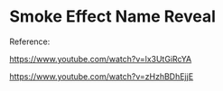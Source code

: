 # Smoke Effect Name Reveal

Reference:

https://www.youtube.com/watch?v=lx3UtGiRcYA

https://www.youtube.com/watch?v=zHzhBDhEjjE
